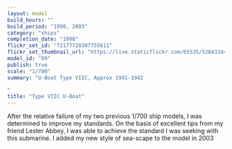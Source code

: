 ```yaml
---
layout: model
build_hours: ""
build_period: "1998, 2003"
category: "ships"
completion_date: "1998"
flickr_set_id: "72177720307755611"
flickr_set_thumbnail_url: "https://live.staticflickr.com/65535/52843344127_60c49e0fdf_m.jpg"
model_id: "89"
publish: true
scale: "1/700"
summary: "U-Boat Type VIIC, Approx 1941-1942

"
title: "Type VIIC U-Boat"
---
```


After the relative failure of my two previous 1/700 ship models, I was determined to improve my standards. On the basis of excellent tips from my friend Lester Abbey, I was able to achieve the standard I was seeking with this submarine. I added my new style of sea-scape to the model in 2003
